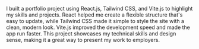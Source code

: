 I built a portfolio project using React.js, Tailwind CSS, and Vite.js to highlight my skills and projects. React helped me create a flexible structure that's easy to update, while Tailwind CSS made it simple to style the site with a clean, modern look. Vite.js improved the development speed and made the app run faster. This project showcases my technical skills and design sense, making it a great way to present my work to employers.
